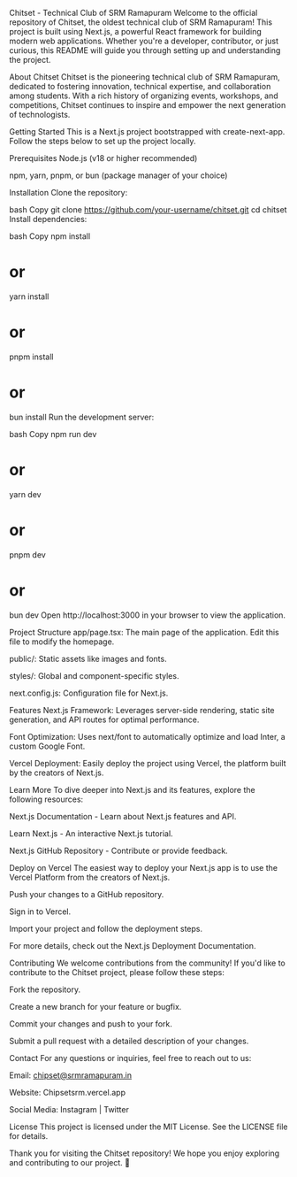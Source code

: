 Chitset - Technical Club of SRM Ramapuram
Welcome to the official repository of Chitset, the oldest technical club of SRM Ramapuram! This project is built using Next.js, a powerful React framework for building modern web applications. Whether you're a developer, contributor, or just curious, this README will guide you through setting up and understanding the project.

About Chitset
Chitset is the pioneering technical club of SRM Ramapuram, dedicated to fostering innovation, technical expertise, and collaboration among students. With a rich history of organizing events, workshops, and competitions, Chitset continues to inspire and empower the next generation of technologists.

Getting Started
This is a Next.js project bootstrapped with create-next-app. Follow the steps below to set up the project locally.

Prerequisites
Node.js (v18 or higher recommended)

npm, yarn, pnpm, or bun (package manager of your choice)

Installation
Clone the repository:

bash
Copy
git clone https://github.com/your-username/chitset.git
cd chitset
Install dependencies:

bash
Copy
npm install
# or
yarn install
# or
pnpm install
# or
bun install
Run the development server:

bash
Copy
npm run dev
# or
yarn dev
# or
pnpm dev
# or
bun dev
Open http://localhost:3000 in your browser to view the application.

Project Structure
app/page.tsx: The main page of the application. Edit this file to modify the homepage.

public/: Static assets like images and fonts.

styles/: Global and component-specific styles.

next.config.js: Configuration file for Next.js.

Features
Next.js Framework: Leverages server-side rendering, static site generation, and API routes for optimal performance.

Font Optimization: Uses next/font to automatically optimize and load Inter, a custom Google Font.

Vercel Deployment: Easily deploy the project using Vercel, the platform built by the creators of Next.js.

Learn More
To dive deeper into Next.js and its features, explore the following resources:

Next.js Documentation - Learn about Next.js features and API.

Learn Next.js - An interactive Next.js tutorial.

Next.js GitHub Repository - Contribute or provide feedback.

Deploy on Vercel
The easiest way to deploy your Next.js app is to use the Vercel Platform from the creators of Next.js.

Push your changes to a GitHub repository.

Sign in to Vercel.

Import your project and follow the deployment steps.

For more details, check out the Next.js Deployment Documentation.

Contributing
We welcome contributions from the community! If you'd like to contribute to the Chitset project, please follow these steps:

Fork the repository.

Create a new branch for your feature or bugfix.

Commit your changes and push to your fork.

Submit a pull request with a detailed description of your changes.

Contact
For any questions or inquiries, feel free to reach out to us:

Email: chipset@srmramapuram.in

Website: Chipsetsrm.vercel.app

Social Media: Instagram | Twitter

License
This project is licensed under the MIT License. See the LICENSE file for details.

Thank you for visiting the Chitset repository! We hope you enjoy exploring and contributing to our project. 🚀
